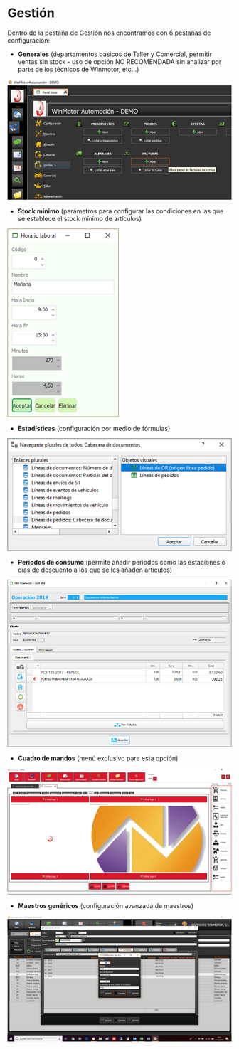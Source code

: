 # Gestión

Dentro de la pestaña de Gestión nos encontramos con 6 pestañas de configuración:

* **Generales** \(departamentos básicos de Taller y Comercial, permitir ventas sin stock - uso de opción NO RECOMENDADA sin analizar por parte de los técnicos de Winmotor, etc...\)

![](../../../.gitbook/assets/image%20%28100%29.png)

* **Stock mínimo** \(parámetros para configurar las condiciones en las que se establece el stock mínimo de artículos\)

![](../../../.gitbook/assets/image%20%2858%29.png)

* **Estadísticas** \(configuración por medio de fórmulas\)

![](../../../.gitbook/assets/image%20%2823%29.png)

* **Periodos de consumo** \(permite añadir periodos como las estaciones o días de descuento a los que se les añaden artículos\)

![](../../../.gitbook/assets/image%20%28147%29.png)

* **Cuadro de mandos** \(menú exclusivo para esta opción\)

![](../../../.gitbook/assets/image%20%28398%29.png)

* **Maestros genéricos** \(configuración avanzada de maestros\)

![](../../../.gitbook/assets/image%20%28300%29.png)

